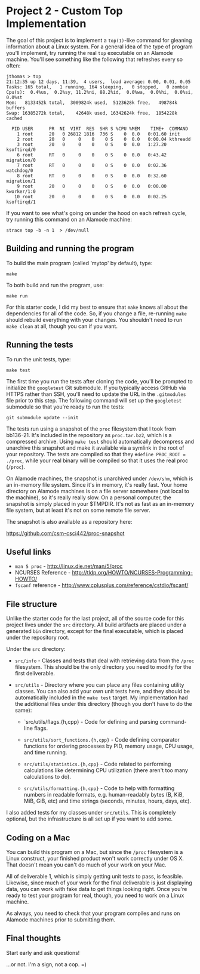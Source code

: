 # Project 2 - Custom Top Implementation

The goal of this project is to implement a `top(1)`-like command for gleaning
information about a Linux system. For a general idea of the type of program
you'll implement, try running the real `top` executable on an Alamode machine.
You'll see something like the following that refreshes every so often:

```
jthomas > top
21:12:35 up 12 days, 11:39,  4 users,  load average: 0.00, 0.01, 0.05
Tasks: 165 total,   1 running, 164 sleeping,   0 stopped,   0 zombie
Cpu(s):  0.4%us,  0.2%sy, 11.2%ni, 88.2%id,  0.0%wa,  0.0%hi,  0.0%si,  0.0%st
Mem:   8133452k total,  3009824k used,  5123628k free,   498784k buffers
Swap: 16385272k total,    42648k used, 16342624k free,  1854228k cached

  PID USER      PR  NI  VIRT  RES  SHR S %CPU %MEM    TIME+  COMMAND
    1 root      20   0 26812 1816  736 S    0  0.0   0:01.60 init
    2 root      20   0     0    0    0 S    0  0.0   0:00.04 kthreadd
    3 root      20   0     0    0    0 S    0  0.0   1:27.20 ksoftirqd/0
    6 root      RT   0     0    0    0 S    0  0.0   0:43.42 migration/0
    7 root      RT   0     0    0    0 S    0  0.0   0:02.36 watchdog/0
    8 root      RT   0     0    0    0 S    0  0.0   0:32.60 migration/1
    9 root      20   0     0    0    0 S    0  0.0   0:00.00 kworker/1:0
   10 root      20   0     0    0    0 S    0  0.0   0:02.25 ksoftirqd/1
 ```

If you want to see what's going on under the hood on each refresh cycle, try
running this command on an Alamode machine:

`strace top -b -n 1  > /dev/null`


## Building and running the program

To build the main program (called 'mytop' by default), type:

`make`

To both build and run the program, use:

`make run`

For this starter code, I did my best to ensure that `make` knows all about the
dependencies for all of the code. So, if you change a file, re-running `make`
should rebuild everything with your changes. You shouldn't need to run
`make clean` at all, though you can if you want.


## Running the tests

To run the unit tests, type:

`make test`

The first time you run the tests after cloning the code, you'll be prompted to
initialize the `googletest` Git submodule. If you typically access GitHub
via HTTPS rather than SSH, you'll need to update the URL in the `.gitmodules`
file prior to this step. The following command will set up the `googletest`
submodule so that you're ready to run the tests:

`git submodule update --init`

The tests run using a snapshot of the `proc` filesystem that I took from
bb136-21. It's included in the repository as `proc.tar.bz2`, which is a
compressed archive. Using `make test` should automatically decompress and
unarchive this snapshot and make it available via a symlink in the root of your
repository. The tests are compiled so that they `#define PROC_ROOT = ./proc`,
while your real binary will be compiled so that it uses the real proc (`/proc`).

On Alamode machines, the snapshot is unarchived under `/dev/shm`, which is an
in-memory file system. Since it's in memory, it's really fast. Your home
directory on Alamode machines is on a file server somewhere (not local to the
machine), so it's really really slow. On a personal computer, the snapshot is
simply placed in your $TMPDIR. It's not as fast as an in-memory file system, but
at least it's not on some remote file server.

The snapshot is also available as a repository here:

https://github.com/csm-csci442/proc-snapshot


## Useful links

 - `man 5 proc` - http://linux.die.net/man/5/proc
 - NCURSES Reference - http://tldp.org/HOWTO/NCURSES-Programming-HOWTO/
 - `fscanf` reference - http://www.cplusplus.com/reference/cstdio/fscanf/


## File structure

Unlike the starter code for the last project, all of the source code for this
project lives under the `src` directory. All build artifacts are placed under a
generated `bin` directory, except for the final executable, which is placed
under the repository root.

Under the `src` directory:

  - `src/info` - Classes and tests that deal with retrieving data from the
    `/proc` filesystem. This should be the only directory you need to modify for
    the first deliverable.

  - `src/utils` - Directory where you can place any files containing utility
    classes. You can also add your own unit tests here, and they should be 
    automatically included in the `make test` target. My implementation had the
    additional files under this directory (though you don't have to do the
    same):

    - `src/utils/flags.{h,cpp} - Code for defining and parsing command-line
       flags.

    - `src/utils/sort_functions.{h,cpp}` - Code defining comparator functions
      for ordering processes by PID, memory usage, CPU usage, and time running.

    - `src/utils/statistics.{h,cpp}` - Code related to performing calculations
      like determining CPU utilization (there aren't too many calculations to
      do).

    - `src/utils/formatting.{h,cpp}` - Code to help with formatting numbers in
      readable formats, e.g. human-readably bytes (B, KiB, MiB, GiB, etc) and
      time strings (seconds, minutes, hours, days, etc).

I also added tests for my classes under `src/utils`. This is completely
optional, but the infrastructure is all set up if you want to add some.


## Coding on a Mac

You can build this program on a Mac, but since the `/proc` filesystem is a Linux
construct, your finished product won't work correctly under OS X. That doesn't
mean you can't do much of your work on your Mac.

All of deliverable 1, which is simply getting unit tests to pass, is feasible.
Likewise, since much of your work for the final deliverable is just displaying
data, you can work with fake data to get things looking right. Once you're ready
to test your program for real, though, you need to work on a Linux machine.

As always, you need to check that your program compiles and runs on Alamode
machines prior to submitting them.


## Final thoughts

Start early and ask questions!

...or not. I'm a sign, not a cop. =)
